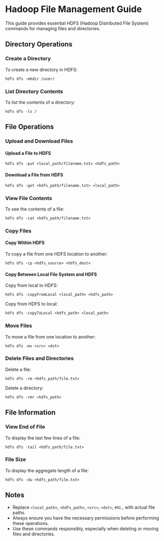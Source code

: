 # Hadoop File Management Guide

This guide provides essential HDFS (Hadoop Distributed File System) commands for managing files and directories.

## Directory Operations

### Create a Directory
To create a new directory in HDFS:
```hdfs
hdfs dfs -mkdir /user/
```

### List Directory Contents
To list the contents of a directory:
```
hdfs dfs -ls /
```

## File Operations

### Upload and Download Files

#### Upload a File to HDFS
```
hdfs dfs -put <local_path/filename.txt> <hdfs_path>
```

#### Download a File from HDFS
```
hdfs dfs -get <hdfs_path/filename.txt> <local_path>
```

### View File Contents
To see the contents of a file:
```
hdfs dfs -cat <hdfs_path/filename.txt>
```

### Copy Files

#### Copy Within HDFS
To copy a file from one HDFS location to another:
```
hdfs dfs -cp <hdfs_source> <hdfs_dest>
```

#### Copy Between Local File System and HDFS

Copy from local to HDFS:
```
hdfs dfs -copyFromLocal <local_path> <hdfs_path>
```

Copy from HDFS to local:
```
hdfs dfs -copyToLocal <hdfs_path> <local_path>
```

### Move Files
To move a file from one location to another:
```
hdfs dfs -mv <src> <dst>
```

### Delete Files and Directories

Delete a file:
```
hdfs dfs -rm <hdfs_path/file.txt>
```

Delete a directory:
```
hdfs dfs -rmr <hdfs_path>
```

## File Information

### View End of File
To display the last few lines of a file:
```
hdfs dfs -tail <hdfs_path/file.txt>
```

### File Size
To display the aggregate length of a file:
```
hdfs dfs -du <hdfs_path/file.txt>
```

## Notes
- Replace `<local_path>`, `<hdfs_path>`, `<src>`, `<dst>`, etc., with actual file paths.
- Always ensure you have the necessary permissions before performing these operations.
- Use these commands responsibly, especially when deleting or moving files and directories.
